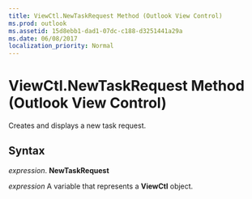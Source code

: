 ```yaml
---
title: ViewCtl.NewTaskRequest Method (Outlook View Control)
ms.prod: outlook
ms.assetid: 15d8ebb1-dad1-07dc-c188-d3251441a29a
ms.date: 06/08/2017
localization_priority: Normal
---
```



# ViewCtl.NewTaskRequest Method (Outlook View Control)

Creates and displays a new task request.


## Syntax

 _expression_. **NewTaskRequest**

_expression_ A variable that represents a  **ViewCtl** object.


